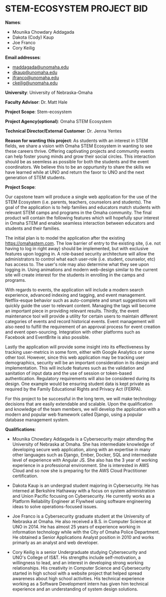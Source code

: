 # STEM-ECOSYSTEM PROJECT BID
**Names**:

* Mounika Chowdary Addagada
* Dakota (Cody) Kaup
* Joe Franco
* Cory Keilig

**Email addresses**:

* maddagada@unomaha.edu
* dkaup@unomaha.edu
* jfranco@unomaha.edu
* ckeilig@unomaha.edu

**University**: University of Nebraska-Omaha

**Faculty Advisor**: Dr. Matt Hale

**Project Scope**: Stem-ecosystem

**Project Agency(optional)**: Omaha STEM Ecosystem 

**Technical Director/External Customer**: Dr. Jenna Yentes

**Reason for wanting this project**: As students with an interest in STEM 
    fields, we share a vision with Omaha STEM Ecosystem in wanting to see these
    careers thrive. Offering captivating projects and community events can help 
    foster young minds and grow their social circles. This interaction should 
    be as seemless as possible for both the students and the event coordinators.
    We believe this to be an oppurtunity to share the skills we have learned while 
    at UNO and return the favor to UNO and the next generation of STEM students.

**Project Scope**:

Our capstone team will produce a single web application for the use of the STEM Ecosystem (i.e. parents, teachers, counselors and students). 
The goal of the application is to help families and educators match students with relevant STEM camps and programs in the Omaha community. 
The final product will contain the following features which will hopefully spur interest in Omaha STEM and enable seamless interaction between educators and students and their families.

The initial plan is to model the application after the existing https://omahastem.com. The low barrier of entry to the existing site, (i.e. not having to log in right away) should be implemented, but with exclusive features upon logging in. A role-based security architecture will allow the administrators to control what each user-role (i.e. student, counselor, etc) has access to. The user's role may also determine what they see upon logging in. Using animations and modern web-design similar to the current site will create interest for the students in enrolling in the camps and programs.


With regards to events, the application will include a modern search experience, advanced indexing and tagging, and event management. 
Netflix-esque behavior such as auto-complete and smart suggestions will quickly guide the user to relevant content. Managing the tags will become an important piece in providing relevant results. Thirdly, the event maintenance tool will provide a utility for certain users to maintain different categories of events and record historical events. Event management will also need to fulfill the requirement of an approval process for event creation and event open-sourcing. Integration with other platforms such as Facebook and EventBrite is also possible.

Lastly the application will provide some insight into its effectiveness by tracking user-metrics in some form, either with Google Analytics or some other tool. However, since this web application may be tracking user demographics, security will be an important consideration in its design and implementation.  This will include features such as the validation and sanitation of input data and the use of session or token-based authentication.  Regulatory requirements will also be considered during its design.  One example would be ensuring student data is kept private as required by the Family Educational Rights and Privacy Act (FERPA).    

For this project to be successful in the long term, we will make technology decisions that are easily extendable and scalable. Upon the qualification and knowledge of the team members, we will develop the application with a modern and popular web framework called Django, using a popular database management system. 

**Qualifications**:

* Mounika Chowdary Addagada is a Cybersecurity major attending the University of Nebraska at Omaha. She has intermediate knowledge of developing secure web application, along with an expertise in many other languages such as Django, Ember, Docker, SQL and intermediate level of experience with Angular JS. She also has the 3 year of working experience in a professional environment. She is interested in AWS Cloud and so now she is preparing for the AWS Cloud Practitioner certification.

* Dakota Kaup is an undergrad student majoring in Cybersecurity. He has 
    interned at Berkshire Hathaway with a focus on system administration and 
    Union Pacific focusing on Cybersecurity. He currently works as a Platform 
    Reliability Engineer at Flywheel using software engineering ideas to solve 
    operations-focused issues.

* Joe Franco is a Cybersecurity graduate student at the University of Nebraska at Omaha.  He also received a B.S. in Computer Science at UNO in 2014.  He has almost 25 years of experience working in information technology while with the City of Omaha Police Department.  He obtained a Senior Applications Analyst position in 2010 and works primarly as an analyst and web developer.  

* Cory Keilig is a senior Undergraduate studying Cybersecurity and UNO's College of IS&T. His strengths include self-motivation, a willingness to lead, and an interest in developing strong working relationships. His creativity in Computer Science and Cybersecurity started in high school with a website project that helped spread awareness about high school activities. His technical experience working as a Software Development intern has given him technical experience and an understanding of system design solutions.
